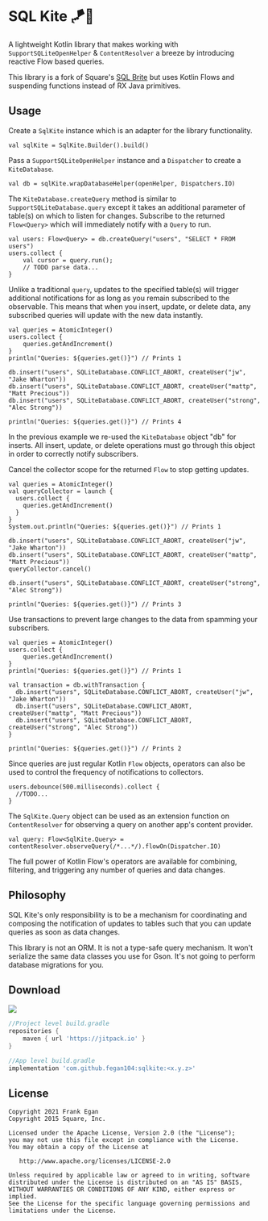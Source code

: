 SQL Kite 🪁🍃
=========


A lightweight Kotlin library that makes working with `SupportSQLiteOpenHelper` & `ContentResolver` a breeze by introducing reactive
Flow based queries.


This library is a fork of Square's [SQL Brite](https://github.com/square/sqlbrite) but uses Kotlin Flows and suspending functions instead of RX Java primitives.

Usage
-----

Create a `SqlKite` instance which is an adapter for the library functionality.

```
val sqlKite = SqlKite.Builder().build()
```

Pass a `SupportSQLiteOpenHelper` instance and a `Dispatcher` to create a `KiteDatabase`.

```
val db = sqlKite.wrapDatabaseHelper(openHelper, Dispatchers.IO)
```

The `KiteDatabase.createQuery` method is similar to `SupportSQLiteDatabase.query` except it takes an
additional parameter of table(s) on which to listen for changes. Subscribe to the returned
`Flow<Query>` which will immediately notify with a `Query` to run.

```
val users: Flow<Query> = db.createQuery("users", "SELECT * FROM users")
users.collect {
    val cursor = query.run();
    // TODO parse data...
}
```

Unlike a traditional `query`, updates to the specified table(s) will trigger additional
notifications for as long as you remain subscribed to the observable. This means that when you
insert, update, or delete data, any subscribed queries will update with the new data instantly.

```
val queries = AtomicInteger()
users.collect {
    queries.getAndIncrement()
}
println("Queries: ${queries.get()}") // Prints 1

db.insert("users", SQLiteDatabase.CONFLICT_ABORT, createUser("jw", "Jake Wharton"))
db.insert("users", SQLiteDatabase.CONFLICT_ABORT, createUser("mattp", "Matt Precious"))
db.insert("users", SQLiteDatabase.CONFLICT_ABORT, createUser("strong", "Alec Strong"))

println("Queries: ${queries.get()}") // Prints 4
```

In the previous example we re-used the `KiteDatabase` object "db" for inserts. All insert, update,
or delete operations must go through this object in order to correctly notify subscribers.

Cancel the collector scope for the returned `Flow` to stop getting updates.

```
val queries = AtomicInteger()
val queryCollector = launch {
  users.collect {
    queries.getAndIncrement()
  }
}
System.out.println("Queries: ${queries.get()}") // Prints 1

db.insert("users", SQLiteDatabase.CONFLICT_ABORT, createUser("jw", "Jake Wharton"))
db.insert("users", SQLiteDatabase.CONFLICT_ABORT, createUser("mattp", "Matt Precious"))
queryCollector.cancel()

db.insert("users", SQLiteDatabase.CONFLICT_ABORT, createUser("strong", "Alec Strong"))

println("Queries: ${queries.get()}") // Prints 3
```

Use transactions to prevent large changes to the data from spamming your subscribers.

```
val queries = AtomicInteger()
users.collect {
    queries.getAndIncrement()
}
println("Queries: ${queries.get()}") // Prints 1

val transaction = db.withTransaction {
  db.insert("users", SQLiteDatabase.CONFLICT_ABORT, createUser("jw", "Jake Wharton"))
  db.insert("users", SQLiteDatabase.CONFLICT_ABORT, createUser("mattp", "Matt Precious"))
  db.insert("users", SQLiteDatabase.CONFLICT_ABORT, createUser("strong", "Alec Strong"))
}

println("Queries: ${queries.get()}") // Prints 2
```
Since queries are just regular Kotlin `Flow` objects, operators can also be used to
control the frequency of notifications to collectors.

```
users.debounce(500.milliseconds).collect {
  //TODO...
}
```

The `SqlKite.Query` object can be used as an extension function on `ContentResolver` for observing a query on another app's
content provider.

```
val query: Flow<SqlKite.Query> = contentResolver.observeQuery(/*...*/).flowOn(Dispatcher.IO)
```

The full power of Kotlin Flow's operators are available for combining, filtering, and triggering any
number of queries and data changes.



Philosophy
----------

SQL Kite's only responsibility is to be a mechanism for coordinating and composing the notification
of updates to tables such that you can update queries as soon as data changes.

This library is not an ORM. It is not a type-safe query mechanism. It won't serialize the same data classes
you use for Gson. It's not going to perform database migrations for you.



Download
--------
[![](https://jitpack.io/v/fegan104/sqlkite.svg)](https://jitpack.io/#fegan104/sqlkite)

```groovy
//Project level build.gradle
repositories {
    maven { url 'https://jitpack.io' }
}

//App level build.gradle
implementation 'com.github.fegan104:sqlkite:<x.y.z>'
```

License
-------

    Copyright 2021 Frank Egan
    Copyright 2015 Square, Inc.

    Licensed under the Apache License, Version 2.0 (the "License");
    you may not use this file except in compliance with the License.
    You may obtain a copy of the License at

       http://www.apache.org/licenses/LICENSE-2.0

    Unless required by applicable law or agreed to in writing, software
    distributed under the License is distributed on an "AS IS" BASIS,
    WITHOUT WARRANTIES OR CONDITIONS OF ANY KIND, either express or implied.
    See the License for the specific language governing permissions and
    limitations under the License.


